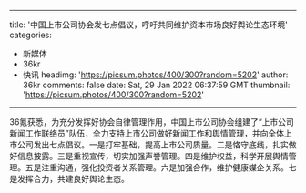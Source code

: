 
---
title: '中国上市公司协会发七点倡议，呼吁共同维护资本市场良好舆论生态环境'
categories: 
 - 新媒体
 - 36kr
 - 快讯
headimg: 'https://picsum.photos/400/300?random=5202'
author: 36kr
comments: false
date: Sat, 29 Jan 2022 06:37:59 GMT
thumbnail: 'https://picsum.photos/400/300?random=5202'
---

<div>   
36氪获悉，为充分发挥好协会自律管理作用，中国上市公司协会组建了“上市公司新闻工作联络员”队伍，全力支持上市公司做好新闻工作和舆情管理，并向全体上市公司发出七点倡议。一是打牢基础，提高上市公司质量。二是恪守底线，扎实做好信息披露。三是重视宣传，切实加强声誉管理。四是维护权益，科学开展舆情管理。五是注重沟通，强化投资者关系管理。六是加强合作，维护健康媒企关系。七是发挥合力，共建良好舆论生态。  
</div>
            